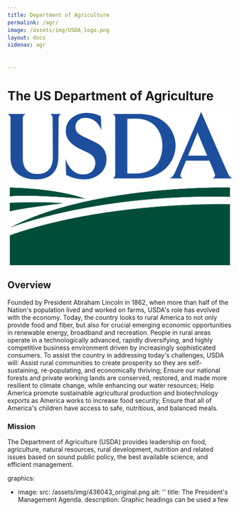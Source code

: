 ```yaml
---
title: Department of Agriculture
permalink: /agr/
image: /assets/img/USDA_logo.png
layout: docs
sidenav: agr


---
```


# The US Department of Agriculture 
![alt text](https://github.com/AminPIC/playgroundsite/blob/master/assets/img/USDA_logo.png)
## Overview

Founded by President Abraham Lincoln in 1862, when more than half of the Nation's population lived and worked on farms, USDA's role has evolved with the economy.  Today, the country looks to rural America to not only provide food and fiber, but also for crucial emerging economic opportunities in renewable energy, broadband and recreation.  People in rural areas operate in a technologically advanced, rapidly diversifying, and highly competitive business environment driven by increasingly sophisticated consumers.  To assist the country in addressing today's challenges, USDA will: Assist rural communities to create prosperity so they are self-sustaining, re-populating, and economically thriving; Ensure our national forests and private working lands are conserved, restored, and made more resilient to climate change, while enhancing our water resources; Help America promote sustainable agricultural production and biotechnology exports as America works to increase food security; Ensure that all of America's children have access to safe, nutritious, and balanced meals.

### Mission

The Department of Agriculture (USDA) provides leadership on food, agriculture, natural resources, rural development, nutrition and related issues based on sound public policy, the best available science, and efficient management.

graphics:
  - image:
      src: /assets/img/436043_original.png
      alt: ''
    title: The President's Management Agenda.
    description: Graphic headings can be used a few
